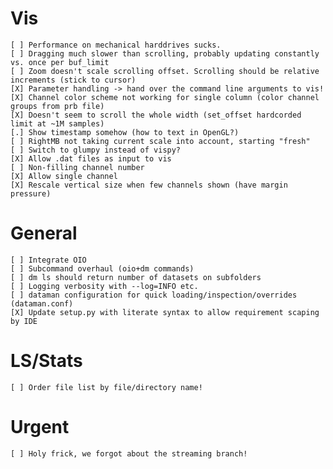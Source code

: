 # Vis 
    [ ] Performance on mechanical harddrives sucks. 
    [ ] Dragging much slower than scrolling, probably updating constantly vs. once per buf_limit
    [ ] Zoom doesn't scale scrolling offset. Scrolling should be relative increments (stick to cursor)
    [X] Parameter handling -> hand over the command line arguments to vis!
    [X] Channel color scheme not working for single column (color channel groups from prb file)
    [X] Doesn't seem to scroll the whole width (set_offset hardcorded limit at ~1M samples)
    [.] Show timestamp somehow (how to text in OpenGL?)
    [ ] RightMB not taking current scale into account, starting "fresh"
    [ ] Switch to glumpy instead of vispy?
    [X] Allow .dat files as input to vis
    [ ] Non-filling channel number
    [X] Allow single channel
    [X] Rescale vertical size when few channels shown (have margin pressure)
    
# General
    [ ] Integrate OIO
    [ ] Subcommand overhaul (oio+dm commands)
    [ ] dm ls should return number of datasets on subfolders
    [ ] Logging verbosity with --log=INFO etc.
    [ ] dataman configuration for quick loading/inspection/overrides (dataman.conf)
    [X] Update setup.py with literate syntax to allow requirement scaping by IDE

# LS/Stats
    [ ] Order file list by file/directory name!
    
# Urgent
    [ ] Holy frick, we forgot about the streaming branch!
    